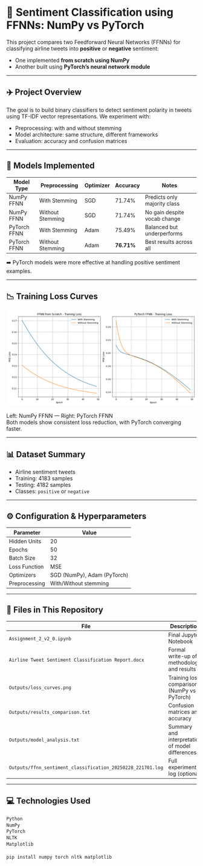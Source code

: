 # 💬 Sentiment Classification using FFNNs: NumPy vs PyTorch

This project compares two Feedforward Neural Networks (FFNNs) for classifying airline tweets into **positive** or **negative** sentiment:
- One implemented **from scratch using NumPy**
- Another built using **PyTorch’s neural network module**

---

## ✈️ Project Overview

The goal is to build binary classifiers to detect sentiment polarity in tweets using TF-IDF vector representations. We experiment with:
- Preprocessing: with and without stemming
- Model architecture: same structure, different frameworks
- Evaluation: accuracy and confusion matrices

---

## 🧠 Models Implemented

| Model Type     | Preprocessing      | Optimizer | Accuracy | Notes |
|----------------|--------------------|-----------|----------|-------|
| NumPy FFNN     | With Stemming      | SGD       | 71.74%   | Predicts only majority class |
| NumPy FFNN     | Without Stemming   | SGD       | 71.74%   | No gain despite vocab change |
| PyTorch FFNN   | With Stemming      | Adam      | 75.49%   | Balanced but underperforms |
| PyTorch FFNN   | Without Stemming   | Adam      | **76.71%** | Best results across all |

➡️ PyTorch models were more effective at handling positive sentiment examples.

---

## 📉 Training Loss Curves

![Training Loss Curves](Outputs/loss_curves.png)

Left: NumPy FFNN — Right: PyTorch FFNN  
Both models show consistent loss reduction, with PyTorch converging faster.

---

## 📊 Dataset Summary

- Airline sentiment tweets
- Training: 4183 samples  
- Testing: 4182 samples  
- Classes: `positive` or `negative`

---

## ⚙️ Configuration & Hyperparameters

| Parameter       | Value                     |
|-----------------|---------------------------|
| Hidden Units    | 20                        |
| Epochs          | 50                        |
| Batch Size      | 32                        |
| Loss Function   | MSE                       |
| Optimizers      | SGD (NumPy), Adam (PyTorch) |
| Preprocessing   | With/Without stemming     |

---

## 📂 Files in This Repository

| File | Description |
|------|-------------|
| `Assignment_2_v2_0.ipynb` | Final Jupyter Notebook |
| `Airline Tweet Sentiment Classification Report.docx` | Formal write-up of methodology and results |
| `Outputs/loss_curves.png` | Training loss comparison (NumPy vs PyTorch) |
| `Outputs/results_comparison.txt` | Confusion matrices and accuracy |
| `Outputs/model_analysis.txt` | Summary and interpretation of model differences |
| `Outputs/ffnn_sentiment_classification_20250228_221701.log` | Full experiment log (optional) |

---

## 💻 Technologies Used

```bash
Python
NumPy
PyTorch
NLTK
Matplotlib

pip install numpy torch nltk matplotlib
